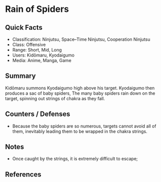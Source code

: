 # Rain of Spiders

## Quick Facts
- Classification: Ninjutsu, Space–Time Ninjutsu, Cooperation Ninjutsu
- Class: Offensive
- Range: Short, Mid, Long
- Users: Kidōmaru, Kyodaigumo
- Media: Anime, Manga, Game

## Summary
Kidōmaru summons Kyodaigumo high above his target. Kyodaigumo then produces a sac of baby spiders, The many baby spiders rain down on the target, spinning out strings of chakra as they fall.

## Counters / Defenses
- Because the baby spiders are so numerous, targets cannot avoid all of them, inevitably leading them to be wrapped in the chakra strings.

## Notes
- Once caught by the strings, it is extremely difficult to escape;

## References
